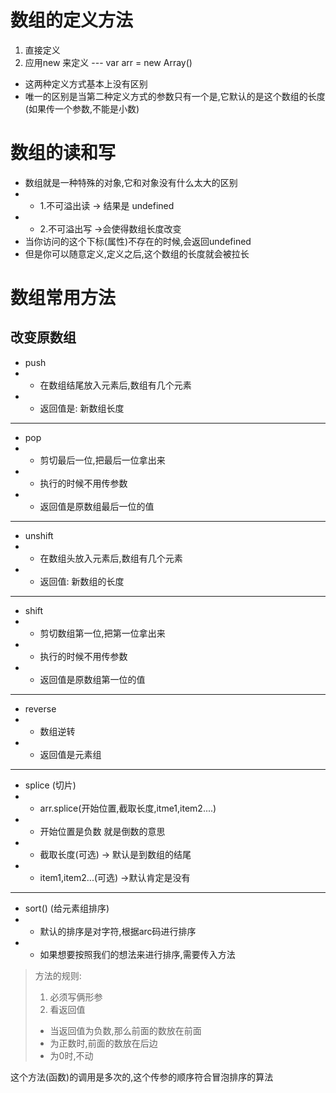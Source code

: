 # 数组的定义方法
1. 直接定义 <br/>
2. 应用new 来定义 --- var arr = new Array()<br/>
- 这两种定义方式基本上没有区别
- 唯一的区别是当第二种定义方式的参数只有一个是,它默认的是这个数组的长度 (如果传一个参数,不能是小数)
# 数组的读和写
- 数组就是一种特殊的对象,它和对象没有什么太大的区别
- - 1.不可溢出读  -> 结果是 undefined
- - 2.不可溢出写  ->会使得数组长度改变
- 当你访问的这个下标(属性)不存在的时候,会返回undefined
- 但是你可以随意定义,定义之后,这个数组的长度就会被拉长

# 数组常用方法
## 改变原数组
- push
- - 在数组结尾放入元素后,数组有几个元素
- - 返回值是: 新数组长度
--- 
- pop 
- - 剪切最后一位,把最后一位拿出来
- - 执行的时候不用传参数
- - 返回值是原数组最后一位的值
 - - - 
- unshift
- - 在数组头放入元素后,数组有几个元素
- - 返回值: 新数组的长度
- - -
- shift
- - 剪切数组第一位,把第一位拿出来
- - 执行的时候不用传参数
- - 返回值是原数组第一位的值
- - - 
- reverse
- - 数组逆转
- - 返回值是元素组
- - - 
- splice (切片)
- - arr.splice(开始位置,截取长度,itme1,item2....)
- - 开始位置是负数 就是倒数的意思
- - 截取长度(可选) -> 默认是到数组的结尾
- - item1,item2...(可选) ->默认肯定是没有
- - - 
- sort() (给元素组排序)
- - 默认的排序是对字符,根据arc码进行排序
- - 如果想要按照我们的想法来进行排序,需要传入方法
> 方法的规则:
> 1. 必须写俩形参
> 2. 看返回值
> - 当返回值为负数,那么前面的数放在前面
> - 为正数时,前面的数放在后边
> - 为0时,不动

这个方法(函数)的调用是多次的,这个传参的顺序符合冒泡排序的算法

